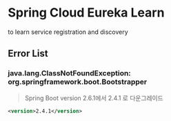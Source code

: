 # Spring Cloud Eureka Learn

to learn service registration and discovery

## Error List

### java.lang.ClassNotFoundException: org.springframework.boot.Bootstrapper

> Spring Boot version 2.6.1에서 2.4.1 로 다운그레이드

```xml
<version>2.4.1</version>
```
